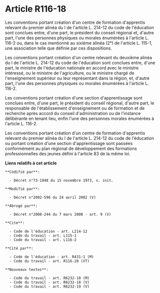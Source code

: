 # Article R116-18

Les conventions portant création d'un centre de formation d'apprentis relevant du premier alinéa du I de l'article L. 214-12
du code de l'éducation sont conclues entre, d'une part, le président du conseil régional et, d'autre part, l'une des
personnes physiques ou morales énumérées à l'article L. 116-2 ou, dans le cas mentionné au sixième alinéa (2°) de l'article
L. 115-1, une association telle que définie par ces dispositions.

Les conventions portant création d'un centre relevant du deuxième alinéa du I de l'article L. 214-12 du code de l'éducation
sont conclues entre, d'une part, le ministre de l'éducation nationale en accord avec le ministre intéressé, ou le ministre de
l'agriculture, ou le ministre chargé de l'enseignement supérieur ou leur représentant dans la région, et, d'autre part, l'une
des personnes physiques ou morales énumérées à l'article L. 116-2.

Les conventions portant création d'une section d'apprentissage sont conclues entre, d'une part, le président du conseil
régional, d'autre part, le responsable de l'établissement d'enseignement ou de formation et de recherche après accord du
conseil d'administration ou de l'instance délibérante en tenant lieu, enfin l'une des personnes morales énumérées à l'article
L. 116-2.

Les conventions portant création d'un centre de formation d'apprentis relevant du premier alinéa du I de l'article L. 214-12
du code de l'éducation ou portant création d'une section d'apprentissage sont passées conformément au plan régional de
développement des formations professionnelles des jeunes défini à l'article 83 de la même loi.

**Liens relatifs à cet article**

	**Codifié par**:

	  - Décret n°73-1048 du 15 novembre 1973, v. init.

	**Modifié par**:

	  - Décret n°2002-596 du 24 avril 2002 (V)

	**Abrogé par**:

	  - Décret n°2008-244 du 7 mars 2008 - art. 9 (V)

	**Cite**:

	  - Code de l'éducation - art. L214-12
	  - Code du travail - art. L115-1
	  - Code du travail - art. L116-2

	**Cité par**:

	  - Code de l'éducation - art. R431-1 (M)
	  - Code du travail - art. R116-20 (VT)

	**Nouveaux textes**:

	  - Code du travail - art. R6232-10 (M)
	  - Code du travail - art. R6232-18 (V)
	  - Code du travail - art. R6232-19 (V)
